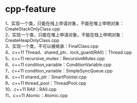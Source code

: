 # cpp-feature
1、实现一个类，只能在栈上申请对象，不能在堆上申明对象：CreateStackOnlyClass.cpp  
2、实现一个类，只能在堆上申请对象，不能在栈上申明对象：CreateHeapOnlyClass.cpp  
3、实现一个类，不可以被继承：FinalClass.cpp  
4、c++11 Thread、shared_ptr、lock_guard(RAII)：Thread.cpp  
5、c++11 recursive_mutex：RecursiveMutex.cpp  
6、c++11 condition_variable：ConditionVariable.cpp  
7、c++11 condition_variable：SimpleSyncQueue.cpp  
8、c++11 shared_ptr：SmartPointer.cpp  
9、c++11 thread_pool：ThreadPool.cpp  
10、c++11 RAII：RAII.cpp  
11、c++11 Atomic：Atomic.cpp  
